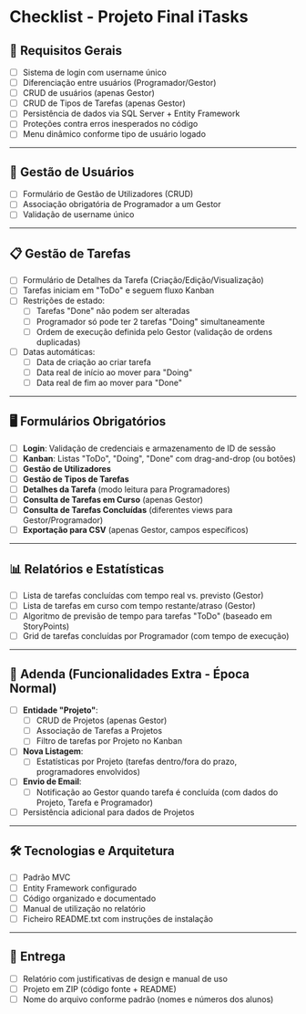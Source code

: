 
# Checklist - Projeto Final iTasks

## 📌 **Requisitos Gerais**
- [ ] Sistema de login com username único
- [ ] Diferenciação entre usuários (Programador/Gestor)
- [ ] CRUD de usuários (apenas Gestor)
- [ ] CRUD de Tipos de Tarefas (apenas Gestor)
- [ ] Persistência de dados via SQL Server + Entity Framework
- [ ] Proteções contra erros inesperados no código
- [ ] Menu dinâmico conforme tipo de usuário logado

---

## 👥 **Gestão de Usuários**
- [ ] Formulário de Gestão de Utilizadores (CRUD)
- [ ] Associação obrigatória de Programador a um Gestor
- [ ] Validação de username único

---

## 📋 **Gestão de Tarefas**
- [ ] Formulário de Detalhes da Tarefa (Criação/Edição/Visualização)
- [ ] Tarefas iniciam em "ToDo" e seguem fluxo Kanban
- [ ] Restrições de estado:
  - [ ] Tarefas "Done" não podem ser alteradas
  - [ ] Programador só pode ter 2 tarefas "Doing" simultaneamente
  - [ ] Ordem de execução definida pelo Gestor (validação de ordens duplicadas)
- [ ] Datas automáticas:
  - [ ] Data de criação ao criar tarefa
  - [ ] Data real de início ao mover para "Doing"
  - [ ] Data real de fim ao mover para "Done"

---

## 🖥️ **Formulários Obrigatórios**
- [ ] **Login**: Validação de credenciais e armazenamento de ID de sessão
- [ ] **Kanban**: Listas "ToDo", "Doing", "Done" com drag-and-drop (ou botões)
- [ ] **Gestão de Utilizadores**
- [ ] **Gestão de Tipos de Tarefas**
- [ ] **Detalhes da Tarefa** (modo leitura para Programadores)
- [ ] **Consulta de Tarefas em Curso** (apenas Gestor)
- [ ] **Consulta de Tarefas Concluídas** (diferentes views para Gestor/Programador)
- [ ] **Exportação para CSV** (apenas Gestor, campos específicos)

---

## 📊 **Relatórios e Estatísticas**
- [ ] Lista de tarefas concluídas com tempo real vs. previsto (Gestor)
- [ ] Lista de tarefas em curso com tempo restante/atraso (Gestor)
- [ ] Algoritmo de previsão de tempo para tarefas "ToDo" (baseado em StoryPoints)
- [ ] Grid de tarefas concluídas por Programador (com tempo de execução)

---

## 📧 **Adenda (Funcionalidades Extra - Época Normal)**
- [ ] **Entidade "Projeto"**:
  - [ ] CRUD de Projetos (apenas Gestor)
  - [ ] Associação de Tarefas a Projetos
  - [ ] Filtro de tarefas por Projeto no Kanban
- [ ] **Nova Listagem**:
  - [ ] Estatísticas por Projeto (tarefas dentro/fora do prazo, programadores envolvidos)
- [ ] **Envio de Email**:
  - [ ] Notificação ao Gestor quando tarefa é concluída (com dados do Projeto, Tarefa e Programador)
- [ ] Persistência adicional para dados de Projetos

---

## 🛠️ **Tecnologias e Arquitetura**
- [ ] Padrão MVC
- [ ] Entity Framework configurado
- [ ] Código organizado e documentado
- [ ] Manual de utilização no relatório
- [ ] Ficheiro README.txt com instruções de instalação

---

## 📅 **Entrega**
- [ ] Relatório com justificativas de design e manual de uso
- [ ] Projeto em ZIP (código fonte + README)
- [ ] Nome do arquivo conforme padrão (nomes e números dos alunos)
